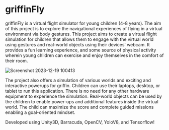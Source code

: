 # griffinFly
griffinFly is a virtual flight simulator for young children (4-8 years). The aim of this project is to 
explore the navigational experiences of flying in a virtual environment via body 
gestures. This project aims to create a virtual flight simulation for children that allows 
them to engage with the virtual world using gestures and real-world objects using 
their devices’ webcam. It provides a fun learning experience, and some source of 
physical activity wherein young children can exercise and enjoy themselves in the 
comfort of their room.

![Screenshot 2023-12-19 100413](https://github.com/le-incroyable1-dev/griffinFly/assets/47893192/8c23eb49-8a6a-4de5-8fba-ba4515a3f160)


The project also offers a simulation of various worlds and exciting and interactive 
powerups for griffin. Children can use their laptops, desktop, or tablet to run this application. 
There is no need for any other hardware equipment to experience the simulation. 
Real-world objects can be used by the children to enable power-ups and additional 
features inside the virtual world. The child can maximize the score and
complete guided missions enabling a goal-oriented mindset.

Developed using Unity3D, Barracuda, OpenCV, YoloV8, and Tensorflow!
